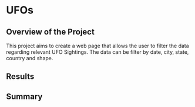 # UFOs

## Overview of the Project
This project aims to create a web page that allows the user to filter the data regarding relevant UFO Sightings. The data can be filter by date, city, state, country and shape.

## Results


## Summary

